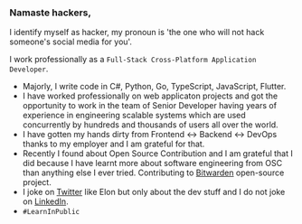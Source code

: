 ### Namaste hackers,

I identify myself as hacker, my pronoun is 'the one who will not hack someone's social media for you'.

I work professionally as a `Full-Stack Cross-Platform Application Developer`.

- Majorly, I write code in C#, Python, Go, TypeScript, JavaScript, Flutter.
- I have worked professionally on web applicaton projects and got the opportunity to work in the team of Senior Developer having years of experience in engineering scalable systems which are used concurrently by hundreds and thousands of users all over the world.
- I have gotten my hands dirty from Frontend <-> Backend <-> DevOps thanks to my employer and I am grateful for that.
- Recently I found about Open Source Contribution and I am grateful that I did because I have learnt more about software engineering from OSC than anything else I ever tried. Contributing to [Bitwarden](https://github.com/bitwarden/) open-source project.
- I joke on [Twitter](https://twitter.com/rajritu001) like Elon but only about the dev stuff and I do not joke on [LinkedIn](https://www.linkedin.com/in/rituraj001/).
- `#LearnInPublic`

